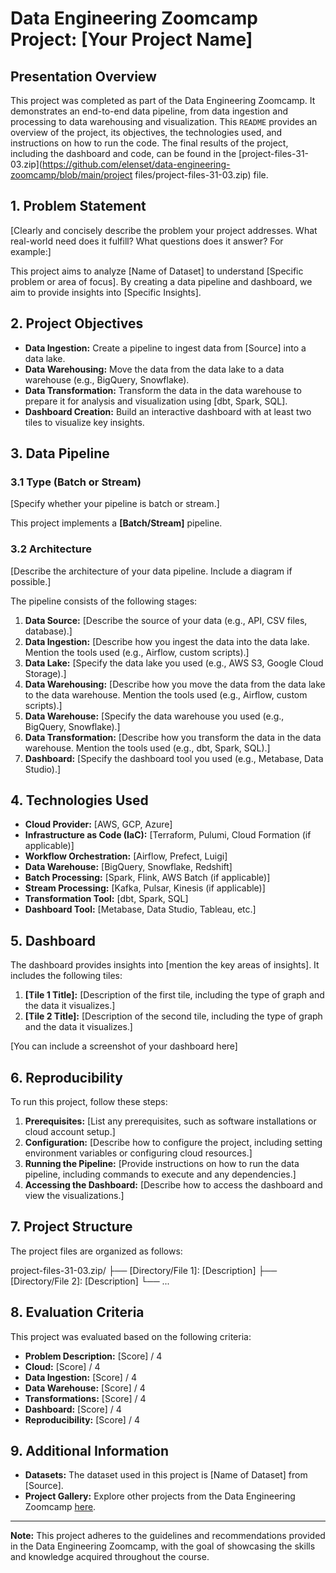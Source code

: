 # Data Engineering Zoomcamp Project: [Your Project Name]

## Presentation Overview

This project was completed as part of the Data Engineering Zoomcamp. It demonstrates an end-to-end data pipeline, from data ingestion and processing to data warehousing and visualization. This `README` provides an overview of the project, its objectives, the technologies used, and instructions on how to run the code. The final results of the project, including the dashboard and code, can be found in the [project-files-31-03.zip](https://github.com/elenset/data-engineering-zoomcamp/blob/main/project files/project-files-31-03.zip) file.

## 1. Problem Statement

[Clearly and concisely describe the problem your project addresses. What real-world need does it fulfill?  What questions does it answer?  For example:]

This project aims to analyze [Name of Dataset] to understand [Specific problem or area of focus]. By creating a data pipeline and dashboard, we aim to provide insights into [Specific Insights].

## 2. Project Objectives

*   **Data Ingestion:** Create a pipeline to ingest data from [Source] into a data lake.
*   **Data Warehousing:** Move the data from the data lake to a data warehouse (e.g., BigQuery, Snowflake).
*   **Data Transformation:** Transform the data in the data warehouse to prepare it for analysis and visualization using [dbt, Spark, SQL].
*   **Dashboard Creation:** Build an interactive dashboard with at least two tiles to visualize key insights.

## 3. Data Pipeline

### 3.1 Type (Batch or Stream)

[Specify whether your pipeline is batch or stream.]

This project implements a **[Batch/Stream]** pipeline.

### 3.2 Architecture

[Describe the architecture of your data pipeline. Include a diagram if possible.]

The pipeline consists of the following stages:

1.  **Data Source:** [Describe the source of your data (e.g., API, CSV files, database).]
2.  **Data Ingestion:** [Describe how you ingest the data into the data lake. Mention the tools used (e.g., Airflow, custom scripts).]
3.  **Data Lake:** [Specify the data lake you used (e.g., AWS S3, Google Cloud Storage).]
4.  **Data Warehousing:** [Describe how you move the data from the data lake to the data warehouse. Mention the tools used (e.g., Airflow, custom scripts).]
5.  **Data Warehouse:** [Specify the data warehouse you used (e.g., BigQuery, Snowflake).]
6.  **Data Transformation:** [Describe how you transform the data in the data warehouse. Mention the tools used (e.g., dbt, Spark, SQL).]
7.  **Dashboard:** [Specify the dashboard tool you used (e.g., Metabase, Data Studio).]

## 4. Technologies Used

*   **Cloud Provider:** [AWS, GCP, Azure]
*   **Infrastructure as Code (IaC):** [Terraform, Pulumi, Cloud Formation (if applicable)]
*   **Workflow Orchestration:** [Airflow, Prefect, Luigi]
*   **Data Warehouse:** [BigQuery, Snowflake, Redshift]
*   **Batch Processing:** [Spark, Flink, AWS Batch (if applicable)]
*   **Stream Processing:** [Kafka, Pulsar, Kinesis (if applicable)]
*   **Transformation Tool:** [dbt, Spark, SQL]
*   **Dashboard Tool:** [Metabase, Data Studio, Tableau, etc.]

## 5. Dashboard

The dashboard provides insights into [mention the key areas of insights]. It includes the following tiles:

1.  **[Tile 1 Title]:** [Description of the first tile, including the type of graph and the data it visualizes.]
2.  **[Tile 2 Title]:** [Description of the second tile, including the type of graph and the data it visualizes.]

[You can include a screenshot of your dashboard here]

## 6. Reproducibility

To run this project, follow these steps:

1.  **Prerequisites:** [List any prerequisites, such as software installations or cloud account setup.]
2.  **Configuration:** [Describe how to configure the project, including setting environment variables or configuring cloud resources.]
3.  **Running the Pipeline:** [Provide instructions on how to run the data pipeline, including commands to execute and any dependencies.]
4.  **Accessing the Dashboard:** [Describe how to access the dashboard and view the visualizations.]

## 7. Project Structure

The project files are organized as follows:

project-files-31-03.zip/
├── [Directory/File 1]: [Description]
├── [Directory/File 2]: [Description]
└── ...


## 8. Evaluation Criteria

This project was evaluated based on the following criteria:

*   **Problem Description:** [Score] / 4
*   **Cloud:** [Score] / 4
*   **Data Ingestion:** [Score] / 4
*   **Data Warehouse:** [Score] / 4
*   **Transformations:** [Score] / 4
*   **Dashboard:** [Score] / 4
*   **Reproducibility:** [Score] / 4

## 9. Additional Information

*   **Datasets:**  The dataset used in this project is [Name of Dataset] from [Source].
*   **Project Gallery:**  Explore other projects from the Data Engineering Zoomcamp [here](https://datatalksclub-projects.streamlit.app/).

---

**Note:** This project adheres to the guidelines and recommendations provided in the Data Engineering Zoomcamp, with the goal of showcasing the skills and knowledge acquired throughout the course.


